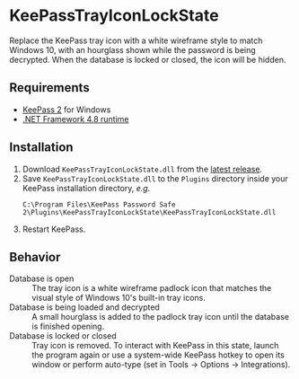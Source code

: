KeePassTrayIconLockState
===

Replace the KeePass tray icon with a white wireframe style to match Windows 10, with an hourglass shown while the password is being decrypted. When the database is locked or closed, the icon will be hidden.

## Requirements
- [KeePass 2](https://keepass.info/download.html) for Windows
- [.NET Framework 4.8 runtime](https://dotnet.microsoft.com/download/dotnet-framework/net48)

## Installation
1. Download `KeePassTrayIconLockState.dll` from the [latest release](https://github.com/Aldaviva/KeePassTrayIconLockState/releases/latest).
1. Save `KeePassTrayIconLockState.dll` to the `Plugins` directory inside your KeePass installation directory, *e.g.*
    ```text
    C:\Program Files\KeePass Password Safe 2\Plugins\KeePassTrayIconLockState\KeePassTrayIconLockState.dll
    ```
1. Restart KeePass.

## Behavior
<dl>
<dt>Database is open</dt>
<dd>The tray icon is a white wireframe padlock icon that matches the visual style of Windows 10's built-in tray icons.</dd>
<dt>Database is being loaded and decrypted</dt>
<dd>A small hourglass is added to the padlock tray icon until the database is finished opening.</dd>
<dt>Database is locked or closed</dt>
<dd>Tray icon is removed. To interact with KeePass in this state, launch the program again or use a system-wide KeePass hotkey to open its window or perform auto-type (set in Tools → Options → Integrations).</dd>
</dl>
